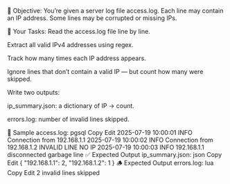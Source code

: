 🧠 Objective:
You’re given a server log file access.log. Each line may contain an IP address. Some lines may be corrupted or missing IPs.

📝 Your Tasks:
Read the access.log file line by line.

Extract all valid IPv4 addresses using regex.

Track how many times each IP address appears.

Ignore lines that don’t contain a valid IP — but count how many were skipped.

Write two outputs:

ip_summary.json: a dictionary of IP → count.

errors.log: number of invalid lines skipped.

🧾 Sample access.log:
pgsql
Copy
Edit
2025-07-19 10:00:01 INFO Connection from 192.168.1.1
2025-07-19 10:00:02 INFO Connection from 192.168.1.2
INVALID LINE NO IP
2025-07-19 10:00:03 INFO 192.168.1.1 disconnected
garbage line
✅ Expected Output ip_summary.json:
json
Copy
Edit
{
  "192.168.1.1": 2,
  "192.168.1.2": 1
}
🪵 Expected Output errors.log:
lua
Copy
Edit
2 invalid lines skipped